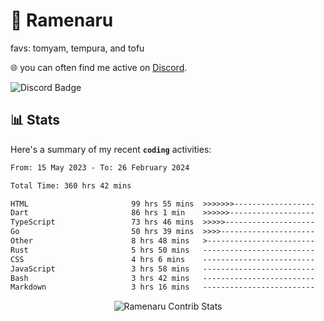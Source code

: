 # 🍜 Ramenaru
favs: tomyam, tempura, and tofu

🌐 you can often find me active on [Discord](https://discordapp.com/users/503291004200157185).

![Discord Badge](https://dcbadge.vercel.app/api/shield/503291004200157185)

## 📊 Stats

Here's a summary of my recent **`coding`** activities:

<!--START_SECTION:waka-->

```txt
From: 15 May 2023 - To: 26 February 2024

Total Time: 360 hrs 42 mins

HTML                       99 hrs 55 mins  >>>>>>>------------------   27.70 %
Dart                       86 hrs 1 min    >>>>>>-------------------   23.85 %
TypeScript                 73 hrs 46 mins  >>>>>--------------------   20.45 %
Go                         50 hrs 39 mins  >>>>---------------------   14.04 %
Other                      8 hrs 48 mins   >------------------------   02.44 %
Rust                       5 hrs 50 mins   -------------------------   01.62 %
CSS                        4 hrs 6 mins    -------------------------   01.14 %
JavaScript                 3 hrs 58 mins   -------------------------   01.10 %
Bash                       3 hrs 42 mins   -------------------------   01.03 %
Markdown                   3 hrs 16 mins   -------------------------   00.91 %
```

<!--END_SECTION:waka-->

<div style="text-align: center;">
   <img align="center" src="https://github-readme-streak-stats.herokuapp.com/?user=Ramenaru&theme=dark&card_width=520" alt="Ramenaru Contrib Stats" />
</div>

